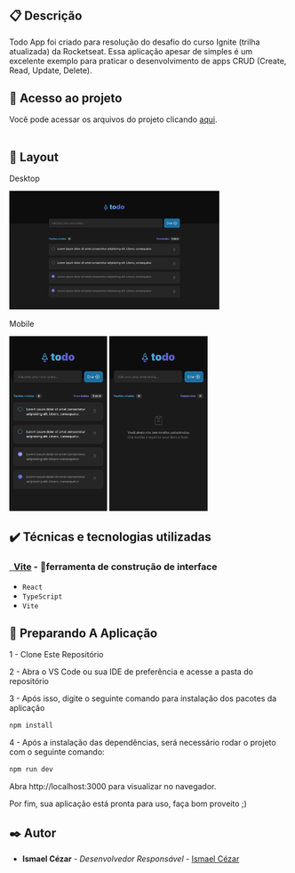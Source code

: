 # 

## 📋 Descrição
Todo App foi criado para resolução do desafio do curso Ignite (trilha atualizada) da Rocketseat. Essa aplicação apesar de simples é um excelente exemplo para praticar o desenvolvimento de apps CRUD (Create, Read, Update, Delete).

## 📁 Acesso ao projeto
Você pode acessar os arquivos do projeto clicando [aqui](https://ismaelczar.github.io/todo-list/). <br /><br />

## 🎨 Layout 

Desktop
<p >
  <img src='./utils/desktop-screenshot.png' width="75%">
</p>

Mobile
<p >
  <img src='./utils/mobile-screenshot-1.png' width="35%">
  <img src='./utils/mobile-screenshot-2.png' width="35%">
</p>


## ✔️ Técnicas e tecnologias utilizadas

<h3><a href="https://vitejs.dev/">&nbsp Vite</a> - 🚀ferramenta de construção de interface</h3>

- ``React``
- ``TypeScript``
- ``Vite``

## 🚀 Preparando A Aplicação

1 - Clone Este Repositório

2 - Abra o VS Code ou sua IDE de preferência e acesse a pasta do repositório

3 - Após isso, digite o seguinte comando para instalação dos pacotes da aplicação

```jsx
npm install
```

4 - Após a instalação das dependências, será necessário rodar o projeto com o seguinte comando:

```jsx
npm run dev
```
Abra http://localhost:3000 para visualizar no navegador.

Por fim, sua aplicação está pronta para uso, faça bom proveito ;)

## ✒️ Autor

- **Ismael Cézar** - _Desenvolvedor Responsável_ - [Ismael Cézar ](https://github.com/ismaelczar)
